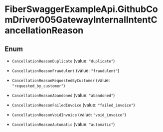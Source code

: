 # FiberSwaggerExampleApi.GithubComDriver005GatewayInternalIntentCancellationReason

## Enum


* `CancellationReasonDuplicate` (value: `"duplicate"`)

* `CancellationReasonFraudulent` (value: `"fraudulent"`)

* `CancellationReasonRequestedByCustomer` (value: `"requested_by_customer"`)

* `CancellationReasonAbandoned` (value: `"abandoned"`)

* `CancellationReasonFailedInvoice` (value: `"failed_invoice"`)

* `CancellationReasonVoidInvoice` (value: `"void_invoice"`)

* `CancellationReasonAutomatic` (value: `"automatic"`)


